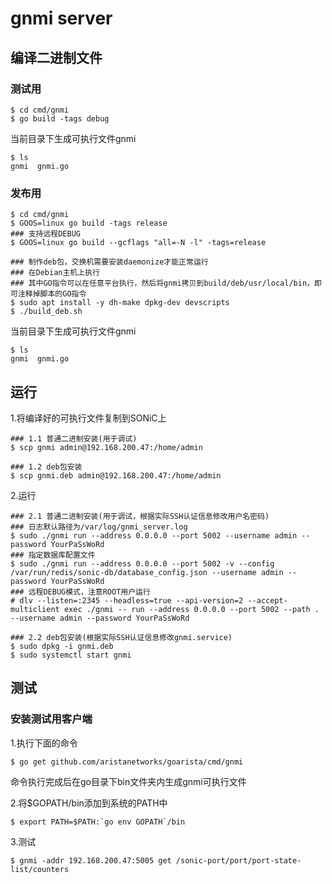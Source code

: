 # gnmi server

## 编译二进制文件

### 测试用
```shell script
$ cd cmd/gnmi
$ go build -tags debug
```

当前目录下生成可执行文件gnmi
```shell script
$ ls
gnmi  gnmi.go
```

### 发布用
```shell script
$ cd cmd/gnmi
$ GOOS=linux go build -tags release
### 支持远程DEBUG
$ GOOS=linux go build --gcflags "all=-N -l" -tags=release

### 制作deb包，交换机需要安装daemonize才能正常运行
### 在Debian主机上执行
### 其中GO指令可以在任意平台执行，然后将gnmi拷贝到build/deb/usr/local/bin，即可注释掉脚本的GO指令
$ sudo apt install -y dh-make dpkg-dev devscripts
$ ./build_deb.sh
```

当前目录下生成可执行文件gnmi
```shell script
$ ls 
gnmi  gnmi.go
```

## 运行

1.将编译好的可执行文件复制到SONiC上
```shell script
### 1.1 普通二进制安装(用于调试)
$ scp gnmi admin@192.168.200.47:/home/admin

### 1.2 deb包安装
$ scp gnmi.deb admin@192.168.200.47:/home/admin
```

2.运行
```shell script
### 2.1 普通二进制安装(用于调试，根据实际SSH认证信息修改用户名密码)
### 日志默认路径为/var/log/gnmi_server.log
$ sudo ./gnmi run --address 0.0.0.0 --port 5002 --username admin --password YourPaSsWoRd
### 指定数据库配置文件
$ sudo ./gnmi run --address 0.0.0.0 --port 5002 -v --config /var/run/redis/sonic-db/database_config.json --username admin --password YourPaSsWoRd
### 远程DEBUG模式，注意ROOT用户运行
# dlv --listen=:2345 --headless=true --api-version=2 --accept-multiclient exec ./gnmi -- run --address 0.0.0.0 --port 5002 --path . --username admin --password YourPaSsWoRd

### 2.2 deb包安装(根据实际SSH认证信息修改gnmi.service)
$ sudo dpkg -i gnmi.deb
$ sudo systemctl start gnmi
```

## 测试

### 安装测试用客户端
1.执行下面的命令
```shell script
$ go get github.com/aristanetworks/goarista/cmd/gnmi
```
命令执行完成后在go目录下bin文件夹内生成gnmi可执行文件

2.将$GOPATH/bin添加到系统的PATH中
```shell script
$ export PATH=$PATH:`go env GOPATH`/bin
```

3.测试
```shell script
$ gnmi -addr 192.168.200.47:5005 get /sonic-port/port/port-state-list/counters
```

